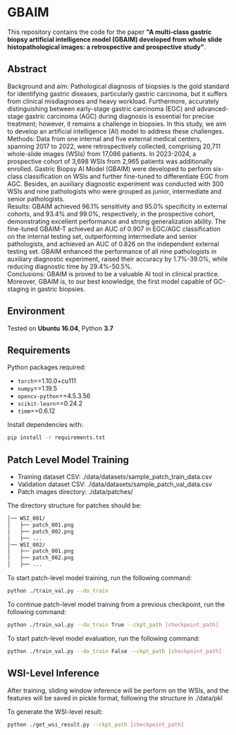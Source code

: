 # GBAIM
This repository contains the code for the paper **"A multi-class gastric biopsy artificial intelligence model (GBAIM) developed from whole slide histopathological images: a retrospective and prospective study"**.  

## Abstract  

Background and aim: Pathological diagnosis of biopsies is the gold standard for identifying gastric diseases, particularly gastric carcinoma, but it suffers from clinical misdiagnoses and heavy workload. Furthermore, accurately distinguishing between early-stage gastric carcinoma (EGC) and advanced-stage gastric carcinoma (AGC) during diagnosis is essential for precise treatment; however, it remains a challenge in biopsies. In this study, we aim to develop an artificial intelligence (AI) model to address these challenges.  
Methods: Data from one internal and five external medical centers, spanning 2017 to 2022, were retrospectively collected, comprising 20,711 whole-slide images (WSIs) from 17,086 patients. In 2023-2024, a prospective cohort of 3,698 WSIs from 2,965 patients was additionally enrolled. Gastric Biopsy AI Model (GBAIM) were developed to perform six-class classification on WSIs and further fine-tuned to differentiate EGC from AGC. Besides, an auxiliary diagnostic experiment was conducted with 300 WSIs and nine pathologists who were grouped as junior, intermediate and senior pathologists.   
Results: GBAIM achieved 96.1% sensitivity and 95.0% specificity in external cohorts, and 93.4% and 99.0%, respectively, in the prospective cohort, demonstrating excellent performance and strong generalization ability. The fine-tuned GBAIM-T achieved an AUC of 0.907 in EGC/AGC classification on the internal testing set, outperforming intermediate and senior pathologists, and achieved an AUC of 0.826 on the independent external testing set. GBAIM enhanced the performance of all nine pathologists in auxiliary diagnostic experiment, raised their accuracy by 1.7%-39.0%, while reducing diagnostic time by 29.4%-50.5%.   
Conclusions: GBAIM is proved to be a valuable AI tool in clinical practice. Moreover, GBAIM is, to our best knowledge, the first model capable of GC-staging in gastric biopsies. 
## Environment  
Tested on **Ubuntu 16.04**, Python **3.7**  

## Requirements  
Python packages required:  
- `torch`==1.10.0+cu111
- `numpy`==1.19.5
- `opencv-python`==4.5.3.56 
- `scikit-learn`==0.24.2
- `timm`==0.6.12  

Install dependencies with:  
```bash
pip install -r requirements.txt
```


## Patch Level Model Training 
* Training dataset CSV: ./data/datasets/sample_patch_train_data.csv
* Validation dataset CSV: ./data/datasets/sample_patch_val_data.csv
* Patch images directory: ./data/patches/
  
The directory structure for patches should be:
```bash
│── WSI_001/
│   ├── patch_001.png
│   ├── patch_002.png
│   ├── ...
│── WSI_002/
│   ├── patch_001.png
│   ├── patch_002.png
│   ├── ...
```

To start patch-level model training, run the following command:
```bash
python ./train_val.py --do_train
```

To continue patch-level model training from a previous checkpoint, run the following command:
```bash 
python ./train_val.py --do_train True --ckpt_path [checkpoint_path]
```

To start patch-level model evaluation, run the following command:
```bash
python ./train_val.py --do_train False --ckpt_path [checkpoint_path]
```

## WSI-Level Inference
After training, sliding window inference will be perform on the WSIs, and the features will be saved in pickle format, following the structure in ./data/pkl 

To generate the WSI-level result:
```bash 
python ./get_wsi_result.py --ckpt_path [checkpoint_path]
```
